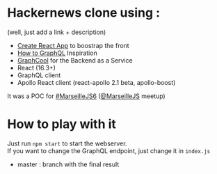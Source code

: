 # Hackernews clone using :
(well, just add a link + description)

* [Create React App](https://github.com/facebookincubator/create-react-app) to boostrap the front
* [How to GraphQL](https://www.howtographql.com/) Inspiration
* [GraphCool](https://www.graph.cool/) for the Backend as a Service
* React (16.3+)
* GraphQL client
* Apollo React client (react-apollo 2.1 beta, apollo-boost)

It was a POC for [#MarseilleJS6](https://www.meetup.com/fr-FR/FranceJS/events/249454383/) ([@MarseilleJS](https://twitter.com/MarseilleJS) meetup)

# How to play with it

Just run `npm start` to start the webserver.\
If you want to change the GraphQL endpoint, just change it in `index.js`

* master : branch with the final result
